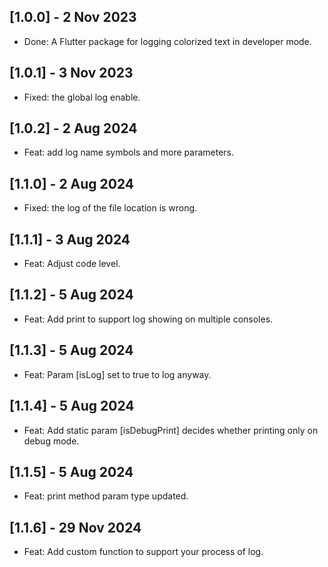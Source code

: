 ## [1.0.0] - 2 Nov 2023

* Done: A Flutter package for logging colorized text in developer mode.

## [1.0.1] - 3 Nov 2023

* Fixed: the global log enable.

## [1.0.2] - 2 Aug 2024

* Feat: add log name symbols and more parameters.

## [1.1.0] - 2 Aug 2024

* Fixed: the log of the file location is wrong.

## [1.1.1] - 3 Aug 2024

* Feat: Adjust code level.

## [1.1.2] - 5 Aug 2024

* Feat: Add print to support log showing on multiple consoles.
  
## [1.1.3] - 5 Aug 2024

* Feat: Param [isLog] set to true to log anyway.

## [1.1.4] - 5 Aug 2024

* Feat: Add static param [isDebugPrint] decides whether printing only on debug mode.

## [1.1.5] - 5 Aug 2024

* Feat: print method param type updated.

## [1.1.6] - 29 Nov 2024

* Feat: Add custom function to support your process of log.
